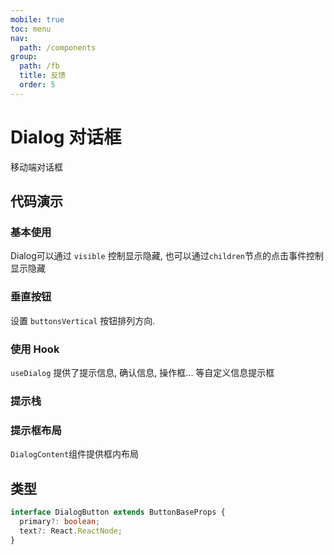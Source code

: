 ```yaml
---
mobile: true
toc: menu
nav:
  path: /components
group:
  path: /fb
  title: 反馈
  order: 5
---
```

# Dialog 对话框

移动端对话框

## 代码演示

### 基本使用

Dialog可以通过 `visible` 控制显示隐藏, 也可以通过`children`节点的点击事件控制显示隐藏

<code src="./demo/demo1.tsx"></code>

### 垂直按钮

设置 `buttonsVertical` 按钮排列方向.

<code src="./demo/demo2.tsx"></code>

### 使用 Hook

`useDialog` 提供了提示信息, 确认信息, 操作框... 等自定义信息提示框

<code src="./demo/demo3.tsx"></code>

### 提示栈

<code src="./demo/demo4.tsx"></code>

### 提示框布局

`DialogContent`组件提供框内布局

<code src="../DialogContent/demo/demo1.tsx"></code>

## 类型

```typescript
interface DialogButton extends ButtonBaseProps {
  primary?: boolean;
  text?: React.ReactNode;
}
```

<API src="./Dialog.tsx" props="visible|children|title|text|buttons|transitionDuration|buttonsVertical|textTypographyProps|titleTypographyProps|content|elevation"></API>


